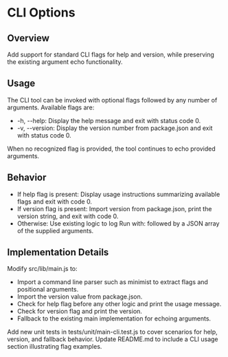 # CLI Options

## Overview

Add support for standard CLI flags for help and version, while preserving the existing argument echo functionality.

## Usage

The CLI tool can be invoked with optional flags followed by any number of arguments. Available flags are:

- -h, --help: Display the help message and exit with status code 0.
- -v, --version: Display the version number from package.json and exit with status code 0.

When no recognized flag is provided, the tool continues to echo provided arguments.

## Behavior

- If help flag is present:
    Display usage instructions summarizing available flags and exit with code 0.
- If version flag is present:
    Import version from package.json, print the version string, and exit with code 0.
- Otherwise:
    Use existing logic to log Run with: followed by a JSON array of the supplied arguments.

## Implementation Details

Modify src/lib/main.js to:

- Import a command line parser such as minimist to extract flags and positional arguments.
- Import the version value from package.json.
- Check for help flag before any other logic and print the usage message.
- Check for version flag and print the version.
- Fallback to the existing main implementation for echoing arguments.

Add new unit tests in tests/unit/main-cli.test.js to cover scenarios for help, version, and fallback behavior. Update README.md to include a CLI usage section illustrating flag examples.